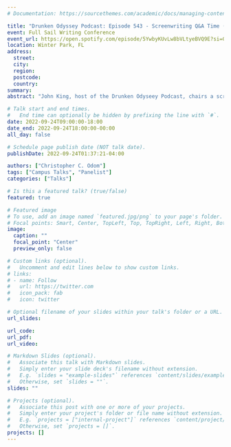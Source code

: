 ```yaml
---
# Documentation: https://sourcethemes.com/academic/docs/managing-content/

title: "Drunken Odyssey Podcast: Episode 543 - Screenwriting Q&A Time (Full Sail Labs)"
event: Full Sail Writing Conference
event_url: https://open.spotify.com/episode/5YwbyKUvLw8bVLtyeBVQ9E?si=GApufKTJSrqlYgRgz8_T3Q
location: Winter Park, FL
address:
  street:
  city:
  region:
  postcode:
  country:
summary:
abstract: "John King, host of the Drunken Odyseey Podcast, chairs a screenwriting panel Q&A with Creative Writing Master of Fine Arts faculty members Dr. Christopher C. Odom, MFA, PhD, Bethany Duvall, and Jared Silva."

# Talk start and end times.
#   End time can optionally be hidden by prefixing the line with `#`.
date: 2022-09-24T09:00:00-18:00
date_end: 2022-09-24T18:00:00-00:00
all_day: false

# Schedule page publish date (NOT talk date).
publishDate: 2022-09-24T01:37:21-04:00

authors: ["Christopher C. Odom"]
tags: ["Campus Talks", "Panelist"]
categories: ["Talks"]

# Is this a featured talk? (true/false)
featured: true

# Featured image
# To use, add an image named `featured.jpg/png` to your page's folder.
# Focal points: Smart, Center, TopLeft, Top, TopRight, Left, Right, BottomLeft, Bottom, BottomRight.
image:
  caption: ""
  focal_point: "Center"
  preview_only: false

# Custom links (optional).
#   Uncomment and edit lines below to show custom links.
# links:
# - name: Follow
#   url: https://twitter.com
#   icon_pack: fab
#   icon: twitter

# Optional filename of your slides within your talk's folder or a URL.
url_slides:

url_code:
url_pdf:
url_video:

# Markdown Slides (optional).
#   Associate this talk with Markdown slides.
#   Simply enter your slide deck's filename without extension.
#   E.g. `slides = "example-slides"` references `content/slides/example-slides.md`.
#   Otherwise, set `slides = ""`.
slides: ""

# Projects (optional).
#   Associate this post with one or more of your projects.
#   Simply enter your project's folder or file name without extension.
#   E.g. `projects = ["internal-project"]` references `content/project/deep-learning/index.md`.
#   Otherwise, set `projects = []`.
projects: []
---
```

